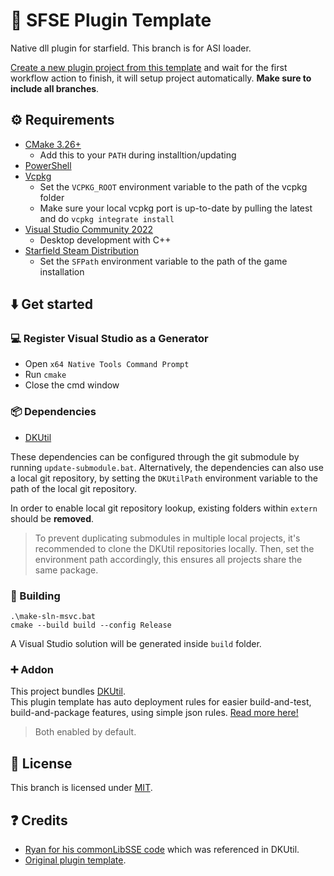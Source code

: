# 📑 SFSE Plugin Template
Native dll plugin for starfield. This branch is for ASI loader. 

[Create a new plugin project from this template](https://github.com/new?template_name=SF_PluginTemplate&template_owner=gottyduke) and wait for the first workflow action to finish, it will setup project automatically. **Make sure to include all branches**.  

## ⚙ Requirements

- [CMake 3.26+](https://cmake.org/)
  - Add this to your `PATH` during installtion/updating
- [PowerShell](https://github.com/PowerShell/PowerShell/releases/latest)
- [Vcpkg](https://github.com/microsoft/vcpkg)
  - Set the `VCPKG_ROOT` environment variable to the path of the vcpkg folder
  - Make sure your local vcpkg port is up-to-date by pulling the latest and do `vcpkg integrate install`
- [Visual Studio Community 2022](https://visualstudio.microsoft.com/)
  - Desktop development with C++
- [Starfield Steam Distribution](#-deployment)
  - Set the `SFPath` environment variable to the path of the game installation
  
## ⬇️ Get started

### 💻 Register Visual Studio as a Generator

- Open `x64 Native Tools Command Prompt`
- Run `cmake`
- Close the cmd window

### 📦 Dependencies

- [DKUtil](https://github.com/gottyduke/DKUtil)

These dependencies can be configured through the git submodule by running `update-submodule.bat`. Alternatively, the dependencies can also use a local git repository, by setting the `DKUtilPath` environment variable to the path of the local git repository.

In order to enable local git repository lookup, existing folders within `extern` should be **removed**.

> To prevent duplicating submodules in multiple local projects, it's recommended to clone the DKUtil repositories locally. Then, set the environment path accordingly, this ensures all projects share the same package.  

### 🔨 Building

```
.\make-sln-msvc.bat
cmake --build build --config Release
```
A Visual Studio solution will be generated inside `build` folder.

### ➕ Addon

This project bundles [DKUtil](https://github.com/gottyduke/DKUtil).  
This plugin template has auto deployment rules for easier build-and-test, build-and-package features, using simple json rules. [Read more here!](https://github.com/gottyduke/SF_PluginTemplate/wiki/Custom-deployment-rules)  
> Both enabled by default.

## 📖 License

This branch is licensed under [MIT](LICENSE).

## ❓ Credits

- [Ryan for his commonLibSSE code](https://github.com/Ryan-rsm-McKenzie/CommonLibSSE) which was referenced in DKUtil.
- [Original plugin template](https://github.com/gottyduke/PluginTemplate).
